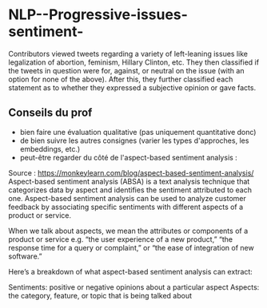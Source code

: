 # NLP--Progressive-issues-sentiment-
Contributors viewed tweets regarding a variety of left-leaning issues like legalization of abortion, feminism, Hillary Clinton, etc. They then classified if the tweets in question were for, against, or neutral on the issue (with an option for none of the above). After this, they further classified each statement as to whether they expressed a subjective opinion or gave facts.

## Conseils du prof
- bien faire une évaluation qualitative (pas uniquement quantitative donc)
- de bien suivre les autres consignes (varier les types d'approches, les embeddings, etc.)
- peut-être regarder du côté de l'aspect-based sentiment analysis :
 
Source : https://monkeylearn.com/blog/aspect-based-sentiment-analysis/
Aspect-based sentiment analysis (ABSA) is a text analysis technique that categorizes data by aspect and identifies the sentiment attributed to each one. Aspect-based sentiment analysis can be used to analyze customer feedback by associating specific sentiments with different aspects of a product or service.

When we talk about aspects, we mean the attributes or components of a product or service e.g. “the user experience of a new product,” “the response time for a query or complaint,” or “the ease of integration of new software.”

Here’s a breakdown of what aspect-based sentiment analysis can extract:

Sentiments: positive or negative opinions about a particular aspect
Aspects: the category, feature, or topic that is being talked about
